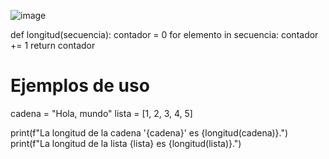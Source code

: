 
![image](https://github.com/user-attachments/assets/7650d0e6-818f-422e-8a06-5cea95e8350b)

def longitud(secuencia):
    contador = 0
    for elemento in secuencia:
        contador += 1
    return contador

# Ejemplos de uso
cadena = "Hola, mundo"
lista = [1, 2, 3, 4, 5]

print(f"La longitud de la cadena '{cadena}' es {longitud(cadena)}.")
print(f"La longitud de la lista {lista} es {longitud(lista)}.")
